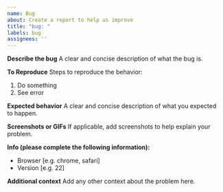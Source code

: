 ```yaml
---
name: Bug
about: Create a report to help us improve
title: "bug: "
labels: bug
assignees: ''
---
```


**Describe the bug**
A clear and concise description of what the bug is.

**To Reproduce**
Steps to reproduce the behavior:
1. Do something
2. See error

**Expected behavior**
A clear and concise description of what you expected to happen.

**Screenshots or GIFs**
If applicable, add screenshots to help explain your problem.

**Info (please complete the following information):**
 - Browser [e.g. chrome, safari]
 - Version [e.g. 22]

**Additional context**
Add any other context about the problem here.